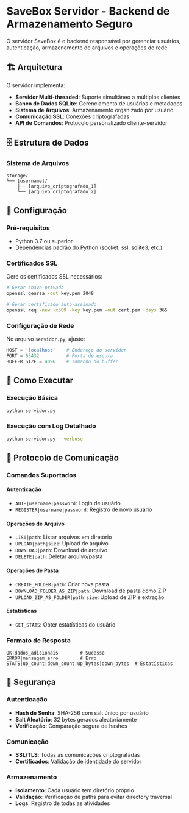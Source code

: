 # SaveBox Servidor - Backend de Armazenamento Seguro

O servidor SaveBox é o backend responsável por gerenciar usuários, autenticação, armazenamento de arquivos e operações de rede.

## 🏗️ Arquitetura

O servidor implementa:
- **Servidor Multi-threaded**: Suporte simultâneo a múltiplos clientes
- **Banco de Dados SQLite**: Gerenciamento de usuários e metadados
- **Sistema de Arquivos**: Armazenamento organizado por usuário
- **Comunicação SSL**: Conexões criptografadas
- **API de Comandos**: Protocolo personalizado cliente-servidor

## 🗄️ Estrutura de Dados

### Sistema de Arquivos
```
storage/
└── [username]/
    ├── [arquivo_criptografado_1]
    └── [arquivo_criptografado_2]
```

## 🔧 Configuração

### Pré-requisitos
- Python 3.7 ou superior
- Dependências padrão do Python (socket, ssl, sqlite3, etc.)

### Certificados SSL
Gere os certificados SSL necessários:
```bash
# Gerar chave privada
openssl genrsa -out key.pem 2048

# Gerar certificado auto-assinado
openssl req -new -x509 -key key.pem -out cert.pem -days 365
```

### Configuração de Rede
No arquivo `servidor.py`, ajuste:
```python
HOST = 'localhost'    # Endereço do servidor
PORT = 65432          # Porta de escuta
BUFFER_SIZE = 4096    # Tamanho do buffer
```

## 🚀 Como Executar

### Execução Básica
```bash
python servidor.py
```

### Execução com Log Detalhado
```bash
python servidor.py --verbose
```

## 📡 Protocolo de Comunicação

### Comandos Suportados

#### Autenticação
- `AUTH|username|password`: Login de usuário
- `REGISTER|username|password`: Registro de novo usuário

#### Operações de Arquivo
- `LIST|path`: Listar arquivos em diretório
- `UPLOAD|path|size`: Upload de arquivo
- `DOWNLOAD|path`: Download de arquivo
- `DELETE|path`: Deletar arquivo/pasta

#### Operações de Pasta
- `CREATE_FOLDER|path`: Criar nova pasta
- `DOWNLOAD_FOLDER_AS_ZIP|path`: Download de pasta como ZIP
- `UPLOAD_ZIP_AS_FOLDER|path|size`: Upload de ZIP e extração

#### Estatísticas
- `GET_STATS`: Obter estatísticas do usuário

### Formato de Resposta
```
OK|dados_adicionais        # Sucesso
ERROR|mensagem_erro        # Erro
STATS|up_count|down_count|up_bytes|down_bytes  # Estatísticas
```

## 🔐 Segurança

### Autenticação
- **Hash de Senha**: SHA-256 com salt único por usuário
- **Salt Aleatório**: 32 bytes gerados aleatoriamente
- **Verificação**: Comparação segura de hashes

### Comunicação
- **SSL/TLS**: Todas as comunicações criptografadas
- **Certificados**: Validação de identidade do servidor

### Armazenamento
- **Isolamento**: Cada usuário tem diretório próprio
- **Validação**: Verificação de paths para evitar directory traversal
- **Logs**: Registro de todas as atividades

